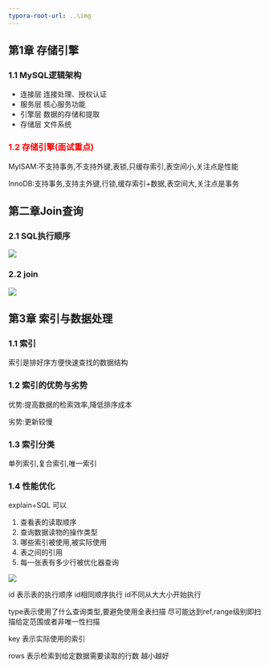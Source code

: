 ```yaml
---
typora-root-url: ..\img
---
```


## 第1章 存储引擎

### 1.1 MySQL逻辑架构

- 连接层 连接处理、授权认证
- 服务层 核心服务功能
- 引擎层 数据的存储和提取
- 存储层 文件系统

### <span style="color:red;">1.2 存储引擎(面试重点)</span>

MyISAM:不支持事务,不支持外键,表锁,只缓存索引,表空间小,关注点是性能

InnoDB:支持事务,支持主外键,行锁,缓存索引+数据,表空间大,关注点是事务



## 第二章Join查询

### 2.1 SQL执行顺序

![](/1568012410223.png)

### 2.2 join

![](/1568012124390.png)



## 第3章 索引与数据处理

### 1.1 索引

索引是排好序方便快速查找的数据结构

### 1.2 索引的优势与劣势

优势:提高数据的检索效率,降低排序成本

劣势:更新较慢

### 1.3 索引分类

单列索引,复合索引,唯一索引

### 1.4 性能优化

explain+SQL 可以

1. 查看表的读取顺序
2. 查询数据读物的操作类型
3. 哪些索引被使用,被实际使用
4. 表之间的引用
5. 每一张表有多少行被优化器查询

![](/1568014193766.png)

id 表示表的执行顺序 id相同顺序执行 id不同从大大小开始执行 

type表示使用了什么查询类型,要避免使用全表扫描 尽可能达到ref,range级别即扫描给定范围或者非唯一性扫描

key 表示实际使用的索引

rows 表示检索到给定数据需要读取的行数 越小越好

